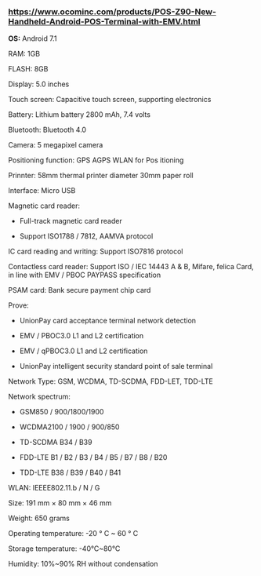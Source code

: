 ### https://www.ocominc.com/products/POS-Z90-New-Handheld-Android-POS-Terminal-with-EMV.html

<b>OS:</b> Android 7.1

RAM: 1GB

FLASH: 8GB

Display: 5.0 inches

Touch screen: Capacitive touch screen, supporting electronics

Battery: Lithium battery 2800 mAh, 7.4 volts

Bluetooth: Bluetooth 4.0

Camera: 5 megapixel camera

Positioning function: GPS AGPS WLAN for Pos itioning

Prinnter: 58mm thermal printer diameter 30mm paper roll

Interface: Micro USB

Magnetic card reader:

- Full-track magnetic card reader

- Support ISO1788 / 7812, AAMVA protocol

IC card reading and writing: Support ISO7816 protocol

Contactless card reader: Support ISO / IEC 14443 A & B, Mifare, felica Card, in line with EMV / PBOC PAYPASS specification

PSAM card: Bank secure payment chip card

Prove:

- UnionPay card acceptance terminal network detection

- EMV / PBOC3.0 L1 and L2 certification

- EMV / qPBOC3.0 L1 and L2 certification

- UnionPay intelligent security standard point of sale terminal

Network Type: GSM, WCDMA, TD-SCDMA, FDD-LET, TDD-LTE

Network spectrum:

- GSM850 / 900/1800/1900

- WCDMA2100 / 1900 / 900/850

- TD-SCDMA B34 / B39

- FDD-LTE B1 / B2 / B3 / B4 / B5 / B7 / B8 / B20

- TDD-LTE B38 / B39 / B40 / B41

WLAN: IEEEE802.11.b / N / G

Size: 191 mm × 80 mm × 46 mm

Weight: 650 grams

Operating temperature: -20 ° C ~ 60 ° C

Storage temperature: -40°C~80°C

Humidity: 10%~90% RH without condensation

